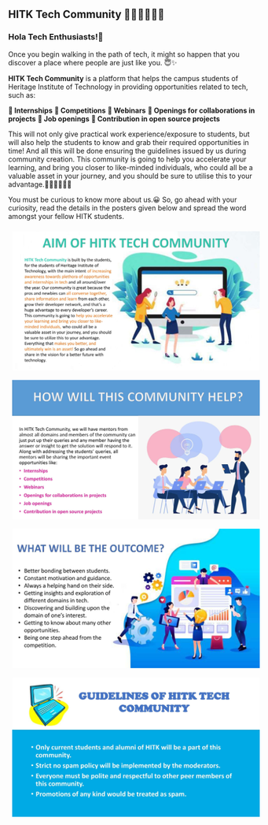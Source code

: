 ## HITK Tech Community 👩🏻‍💻👨🏻‍💻

### **Hola Tech Enthusiasts!🤩**

Once you begin walking in the path of tech, it might so happen that you discover a place where people are just like you. 😇✨

**HITK Tech Community** is a platform that helps the campus students of Heritage Institute of Technology in providing opportunities related to tech, such as:

**🔹 Internships**
**🔹 Competitions**
**🔹 Webinars**
**🔹 Openings for collaborations in projects**
**🔹 Job openings**
**🔹 Contribution in open source projects**

This will not only give practical work experience/exposure to students, but will also help the students to know and grab their required opportunities in time! And all this will be done ensuring the guidelines issued by us during community creation. This community is going to help you accelerate your learning, and bring you closer to like-minded individuals, who could all be a valuable asset in your journey, and you should be sure to utilise this to your advantage.👩🏻‍💻👨🏻‍💻

You must be curious to know more about us.😀 So, go ahead with your curiosity, read the details in the posters given below and spread the word amongst your fellow HITK students.

<kbd><img style="margin: 8px;" src="assets/HTC1_0000001.jpg"></kbd>
<kbd><img style="margin: 8px;" src="assets/HTC1_0000002.jpg"></kbd>
<kbd><img style="margin: 8px;" src="assets/HTC1_0000003.jpg"></kbd> 
<kbd><img style="margin: 8px;" src="assets/HTC1_0000004.jpg"></kbd>
